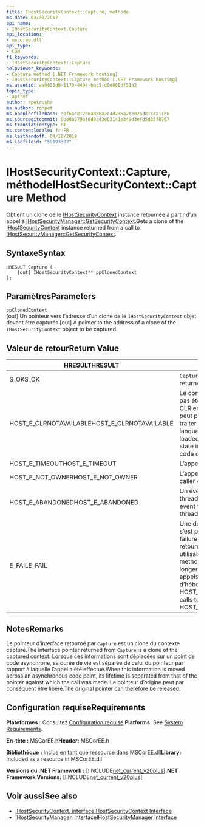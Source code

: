 ```yaml
---
title: IHostSecurityContext::Capture, méthode
ms.date: 03/30/2017
api_name:
- IHostSecurityContext.Capture
api_location:
- mscoree.dll
api_type:
- COM
f1_keywords:
- IHostSecurityContext::Capture
helpviewer_keywords:
- Capture method [.NET Framework hosting]
- IHostSecurityContext::Capture method [.NET Framework hosting]
ms.assetid: ae0836d0-1170-4494-bac5-d0e809df51a2
topic_type:
- apiref
author: rpetrusha
ms.author: ronpet
ms.openlocfilehash: e0f6ae812b64080a2c4d236a2be02ad81c4a11b6
ms.sourcegitcommit: 0be8a279af6d8a43e03141e349d3efd5d35f8767
ms.translationtype: HT
ms.contentlocale: fr-FR
ms.lasthandoff: 04/18/2019
ms.locfileid: "59193302"
---
```

# <a name="ihostsecuritycontextcapture-method"></a><span data-ttu-id="b7273-102">IHostSecurityContext::Capture, méthode</span><span class="sxs-lookup"><span data-stu-id="b7273-102">IHostSecurityContext::Capture Method</span></span>
<span data-ttu-id="b7273-103">Obtient un clone de le [IHostSecurityContext](../../../../docs/framework/unmanaged-api/hosting/ihostsecuritycontext-interface.md) instance retournée à partir d’un appel à [IHostSecurityManager::GetSecurityContext](../../../../docs/framework/unmanaged-api/hosting/ihostsecuritymanager-getsecuritycontext-method.md).</span><span class="sxs-lookup"><span data-stu-id="b7273-103">Gets a clone of the [IHostSecurityContext](../../../../docs/framework/unmanaged-api/hosting/ihostsecuritycontext-interface.md) instance returned from a call to [IHostSecurityManager::GetSecurityContext](../../../../docs/framework/unmanaged-api/hosting/ihostsecuritymanager-getsecuritycontext-method.md).</span></span>  
  
## <a name="syntax"></a><span data-ttu-id="b7273-104">Syntaxe</span><span class="sxs-lookup"><span data-stu-id="b7273-104">Syntax</span></span>  
  
```  
HRESULT Capture (  
    [out] IHostSecurityContext** ppClonedContext  
);  
```  
  
## <a name="parameters"></a><span data-ttu-id="b7273-105">Paramètres</span><span class="sxs-lookup"><span data-stu-id="b7273-105">Parameters</span></span>  
 `ppClonedContext`  
 <span data-ttu-id="b7273-106">[out] Un pointeur vers l’adresse d’un clone de le `IHostSecurityContext` objet devant être capturés.</span><span class="sxs-lookup"><span data-stu-id="b7273-106">[out] A pointer to the address of a clone of the `IHostSecurityContext` object to be captured.</span></span>  
  
## <a name="return-value"></a><span data-ttu-id="b7273-107">Valeur de retour</span><span class="sxs-lookup"><span data-stu-id="b7273-107">Return Value</span></span>  
  
|<span data-ttu-id="b7273-108">HRESULT</span><span class="sxs-lookup"><span data-stu-id="b7273-108">HRESULT</span></span>|<span data-ttu-id="b7273-109">Description</span><span class="sxs-lookup"><span data-stu-id="b7273-109">Description</span></span>|  
|-------------|-----------------|  
|<span data-ttu-id="b7273-110">S_OK</span><span class="sxs-lookup"><span data-stu-id="b7273-110">S_OK</span></span>|<span data-ttu-id="b7273-111">`Capture` retourné avec succès.</span><span class="sxs-lookup"><span data-stu-id="b7273-111">`Capture` returned successfully.</span></span>|  
|<span data-ttu-id="b7273-112">HOST_E_CLRNOTAVAILABLE</span><span class="sxs-lookup"><span data-stu-id="b7273-112">HOST_E_CLRNOTAVAILABLE</span></span>|<span data-ttu-id="b7273-113">Le common language runtime (CLR) n’a pas été chargé dans un processus ou le CLR est dans un état dans lequel il ne peut pas exécuter le code managé ou traiter l’appel avec succès.</span><span class="sxs-lookup"><span data-stu-id="b7273-113">The common language runtime (CLR) has not been loaded into a process, or the CLR is in a state in which it cannot run managed code or process the call successfully.</span></span>|  
|<span data-ttu-id="b7273-114">HOST_E_TIMEOUT</span><span class="sxs-lookup"><span data-stu-id="b7273-114">HOST_E_TIMEOUT</span></span>|<span data-ttu-id="b7273-115">L’appel a expiré.</span><span class="sxs-lookup"><span data-stu-id="b7273-115">The call timed out.</span></span>|  
|<span data-ttu-id="b7273-116">HOST_E_NOT_OWNER</span><span class="sxs-lookup"><span data-stu-id="b7273-116">HOST_E_NOT_OWNER</span></span>|<span data-ttu-id="b7273-117">L’appelant ne possède pas le verrou.</span><span class="sxs-lookup"><span data-stu-id="b7273-117">The caller does not own the lock.</span></span>|  
|<span data-ttu-id="b7273-118">HOST_E_ABANDONED</span><span class="sxs-lookup"><span data-stu-id="b7273-118">HOST_E_ABANDONED</span></span>|<span data-ttu-id="b7273-119">Un événement a été annulé alors qu’un thread bloqué ou Fibre l’attendait.</span><span class="sxs-lookup"><span data-stu-id="b7273-119">An event was canceled while a blocked thread or fiber was waiting on it.</span></span>|  
|<span data-ttu-id="b7273-120">E_FAIL</span><span class="sxs-lookup"><span data-stu-id="b7273-120">E_FAIL</span></span>|<span data-ttu-id="b7273-121">Une défaillance catastrophique inconnue s’est produite.</span><span class="sxs-lookup"><span data-stu-id="b7273-121">An unknown catastrophic failure occurred.</span></span> <span data-ttu-id="b7273-122">Lorsqu’une méthode retourne E_FAIL, le CLR n’est plus utilisable au sein du processus.</span><span class="sxs-lookup"><span data-stu-id="b7273-122">When a method returns E_FAIL, the CLR is no longer usable within the process.</span></span> <span data-ttu-id="b7273-123">Les appels suivants aux méthodes d’hébergement retournent HOST_E_CLRNOTAVAILABLE.</span><span class="sxs-lookup"><span data-stu-id="b7273-123">Subsequent calls to hosting methods return HOST_E_CLRNOTAVAILABLE.</span></span>|  
  
## <a name="remarks"></a><span data-ttu-id="b7273-124">Notes</span><span class="sxs-lookup"><span data-stu-id="b7273-124">Remarks</span></span>  
 <span data-ttu-id="b7273-125">Le pointeur d’interface retourné par `Capture` est un clone du contexte capturé.</span><span class="sxs-lookup"><span data-stu-id="b7273-125">The interface pointer returned from `Capture` is a clone of the captured context.</span></span> <span data-ttu-id="b7273-126">Lorsque ces informations sont déplacées sur un point de code asynchrone, sa durée de vie est séparée de celui du pointeur par rapport à laquelle l’appel a été effectué.</span><span class="sxs-lookup"><span data-stu-id="b7273-126">When this information is moved across an asynchronous code point, its lifetime is separated from that of the pointer against which the call was made.</span></span> <span data-ttu-id="b7273-127">Le pointeur d’origine peut par conséquent être libéré.</span><span class="sxs-lookup"><span data-stu-id="b7273-127">The original pointer can therefore be released.</span></span>  
  
## <a name="requirements"></a><span data-ttu-id="b7273-128">Configuration requise</span><span class="sxs-lookup"><span data-stu-id="b7273-128">Requirements</span></span>  
 <span data-ttu-id="b7273-129">**Plateformes :** Consultez [Configuration requise](../../../../docs/framework/get-started/system-requirements.md).</span><span class="sxs-lookup"><span data-stu-id="b7273-129">**Platforms:** See [System Requirements](../../../../docs/framework/get-started/system-requirements.md).</span></span>  
  
 <span data-ttu-id="b7273-130">**En-tête :** MSCorEE.h</span><span class="sxs-lookup"><span data-stu-id="b7273-130">**Header:** MSCorEE.h</span></span>  
  
 <span data-ttu-id="b7273-131">**Bibliothèque :** Inclus en tant que ressource dans MSCorEE.dll</span><span class="sxs-lookup"><span data-stu-id="b7273-131">**Library:** Included as a resource in MSCorEE.dll</span></span>  
  
 <span data-ttu-id="b7273-132">**Versions du .NET Framework :** [!INCLUDE[net_current_v20plus](../../../../includes/net-current-v20plus-md.md)]</span><span class="sxs-lookup"><span data-stu-id="b7273-132">**.NET Framework Versions:** [!INCLUDE[net_current_v20plus](../../../../includes/net-current-v20plus-md.md)]</span></span>  
  
## <a name="see-also"></a><span data-ttu-id="b7273-133">Voir aussi</span><span class="sxs-lookup"><span data-stu-id="b7273-133">See also</span></span>

- [<span data-ttu-id="b7273-134">IHostSecurityContext, interface</span><span class="sxs-lookup"><span data-stu-id="b7273-134">IHostSecurityContext Interface</span></span>](../../../../docs/framework/unmanaged-api/hosting/ihostsecuritycontext-interface.md)
- [<span data-ttu-id="b7273-135">IHostSecurityManager, interface</span><span class="sxs-lookup"><span data-stu-id="b7273-135">IHostSecurityManager Interface</span></span>](../../../../docs/framework/unmanaged-api/hosting/ihostsecuritymanager-interface.md)
